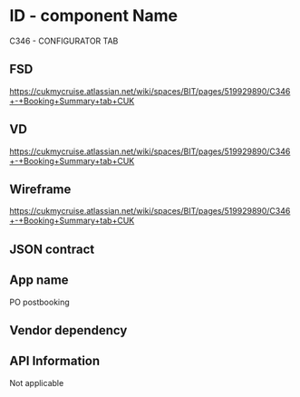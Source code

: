 # ID - component Name
C346 - CONFIGURATOR TAB

## FSD
https://cukmycruise.atlassian.net/wiki/spaces/BIT/pages/519929890/C346+-+Booking+Summary+tab+CUK
## VD
https://cukmycruise.atlassian.net/wiki/spaces/BIT/pages/519929890/C346+-+Booking+Summary+tab+CUK
## Wireframe
https://cukmycruise.atlassian.net/wiki/spaces/BIT/pages/519929890/C346+-+Booking+Summary+tab+CUK
## JSON contract

## App name
PO postbooking

## Vendor dependency

## API Information
Not applicable


